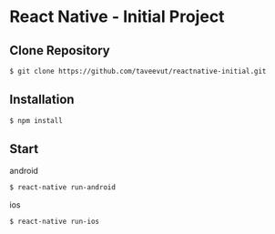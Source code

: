 # React Native - Initial Project

## Clone Repository

```bash
$ git clone https://github.com/taveevut/reactnative-initial.git
```

## Installation

```bash
$ npm install
```

## Start

android

```bash
$ react-native run-android
```

ios

```bash
$ react-native run-ios
```